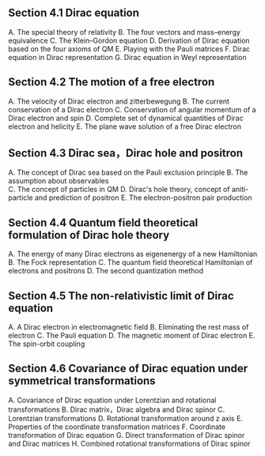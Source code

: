 ## Section 4.1  Dirac equation
A.   The special theory of relativity
B.   The four vectors and mass–energy equivalence
C.   The Klein–Gordon equation
D.   Derivation of Dirac equation based on the four axioms of QM
E.   Playing with the Pauli matrices
F.   Dirac equation in Dirac representation
G.   Dirac equation in Weyl representation

## Section 4.2   The motion of a free electron
A.   The velocity of Dirac electron and zitterbewegung
B.   The current conservation of a Dirac electron
C.   Conservation of angular momentum of a Dirac electron and spin
D.   Complete set of dynamical quantities of Dirac electron and helicity
E.   The plane wave solution of a free Dirac electron
   
## Section 4.3  Dirac sea，Dirac hole and positron
A.   The concept of Dirac sea based on the Pauli exclusion principle
B.   The assumption about observables   
C.   The concept of particles in QM
D.   Dirac's hole theory, concept of aniti-particle and prediction of positron
E.   The electron-positron pair production

## Section 4.4   Quantum field theoretical formulation of Dirac hole theory  
A.   The energy of many Dirac electrons as eigenenergy of a new Hamiltonian
B.   The Fock representation
C.   The quantum field theoretical Hamiltonian of electrons and positrons
D.   The second quantization method

## Section 4.5   The non-relativistic limit of Dirac equation
A.   A Dirac electron in electromagnetic field
B.   Eliminating the rest mass of electron
C.   The Pauli equation
D.   The magnetic moment of Dirac electron
E.   The spin-orbit coupling

## Section 4.6  Covariance of Dirac equation under symmetrical transformations
A.   Covariance of Dirac equation under Lorentzian and rotational transformations
B.   Dirac matrix，Dirac algebra and Dirac spinor
C.   Lorentzian transformations
D.   Rotational transformation around z axis
E.   Properties of the coordinate transformation matrices
F.   Coordinate transformation of Dirac equation
G.   Direct transformation of Dirac spinor and Dirac matrices
H.   Combined rotational transformations of Dirac spinor
